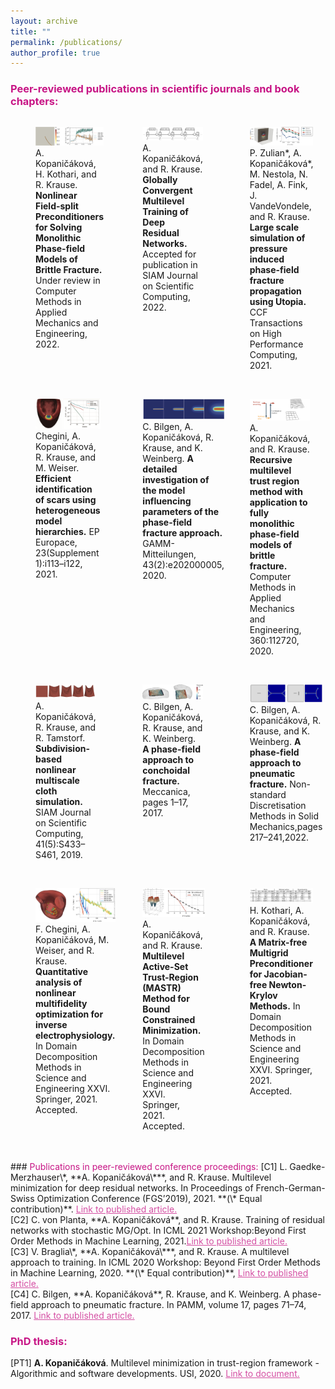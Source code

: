 ```yaml
---
layout: archive
title: ""
permalink: /publications/
author_profile: true
---
```


### <span style="color:rgb(199, 21, 133)">Peer-reviewed publications in scientific journals and book chapters:</span>
<head>
<!-- <title>Grid Example</title> -->
<style>
#wrapper {
	 display: flex;
}
#div_paper {
    display: inline-block;
    width:30%;
    /*height:190px;*/
    display: flex;
}
#div_space {
    display: inline-block;
    width:4%;
    display: flex;
    /*height:190px;*/
}
</style>
</head>
<body>	
<div id="wrapper">
    <div id="div_paper">  
    	<figure>
  <a href="/publication/pf_spin">
     <img src="/images/pf_spin.png">
  </a>
  <figcaption>A. Kopaničáková, H. Kothari, and R. Krause. 
  <b>Nonlinear Field-split Preconditioners for Solving Monolithic Phase-field Models of Brittle Fracture.</b> 
  Under review in Computer Methods in Applied Mechanics and Engineering, 2022. 
 </figcaption>
  </figure></div>
  <div id="div_space"></div>
  <div id="div_paper"><figure>
  <a href="/publication/rmtr_resnet">
     <img src="/images/rmtr_resnet.png">
  </a>
  <figcaption>A. Kopaničáková, and R. Krause. 
  <b>Globally Convergent Multilevel Training of Deep Residual Networks.</b> 
  Accepted for publication in SIAM Journal on Scientific Computing, 2022. 
</figcaption>
  </figure></div>
<div id="div_space"></div>
  <div id="div_paper"><figure>
  <a href="/publication/pf_utopia">
     <img src="/images/pf_utopia.png">
  </a>
  <figcaption>P. Zulian*, A. Kopaničáková*, M. Nestola, N. Fadel, A. Fink, J. VandeVondele, and R. Krause.
  <b>Large scale simulation of pressure induced phase-field fracture propagation using Utopia.</b> 
  CCF Transactions on High Performance Computing, 2021.
   </figcaption>
  </figure></div>  
</div><br/>
<!-- row 2-->
<div id="wrapper">
    <div id="div_paper">  
    	<figure>
  <a href="/publication/rmtr_electrocardio1">
     <img src="/images/rmtr_electrocardio1.png">
  </a>
  <figcaption>Chegini, A. Kopaničáková, R. Krause, and M. Weiser. 
  <b>Efficient identification of scars using heterogeneous model hierarchies.</b> 
  EP Europace, 23(Supplement 1):i113–i122, 2021. 
</figcaption>
  </figure></div>
  <div id="div_space"></div>
  <div id="div_paper"><figure>
  <a href="/publication/pf_params">
     <img src="/images/pf_params.png">
  </a>
  <figcaption>C. Bilgen, A. Kopaničáková, R. Krause, and K. Weinberg.
  <b>A detailed investigation of the model influencing parameters of the phase-field fracture approach.</b> 
  GAMM-Mitteilungen, 43(2):e202000005, 2020. 
</figcaption>
  </figure></div>
<div id="div_space"></div>
  <div id="div_paper"><figure>
  <a href="/publication/rmtr_pf">
     <img src="/images/rmtr_pf.png">
  </a>
  <figcaption>A. Kopaničáková, and R. Krause.
  <b> Recursive multilevel trust region method with application to fully monolithic phase-field models of brittle fracture.</b> 
  Computer Methods in Applied Mechanics and Engineering, 360:112720, 2020. 
</figcaption>
  </figure></div>  
</div><br/>
<!-- row 3-->
<div id="wrapper">
    <div id="div_paper">  
    	<figure>
  <a href="/publication/rmtr_cloth">
     <img src="/images/rmtr_cloth.png">
  </a>
  <figcaption>A. Kopaničáková, R. Krause, and R. Tamstorf.
  <b> Subdivision-based nonlinear multiscale cloth simulation.</b>
  SIAM Journal on Scientific Computing, 41(5):S433–S461, 2019.  
</figcaption>
  </figure></div>
  <div id="div_space"></div>
  <div id="div_paper"><figure>
  <a href="/publication/conchoidal_frac">
     <img src="/images/conchoidal_frac.png">
  </a>
  <figcaption>C. Bilgen, A. Kopaničáková, R. Krause, and K. Weinberg.
  <b>A phase-field approach to conchoidal fracture.</b> 
  Meccanica, pages 1–17, 2017. 
</figcaption>
  </figure></div>
<div id="div_space"></div>
  <div id="div_paper">
  	<figure>
  <a href="/publication/pneum_frac">
     <img src="/images/pneum_frac.png">
  </a>
  <figcaption>C. Bilgen, A. Kopaničáková, R. Krause, and K. Weinberg.
  <b> A phase-field approach to pneumatic fracture.</b> 
  Non-standard Discretisation Methods in Solid Mechanics,pages 217–241,2022. 
</figcaption>
  </figure>
</div>  
</div><br/>
<!-- row 4-->
<div id="wrapper">
    <div id="div_paper">  
    	<figure>
  <a href="/publication/rmtr_electrocardio2">
     <img src="/images/rmtr_electrocardio2.png">
  </a>
  <figcaption>F. Chegini, A. Kopaničáková, M. Weiser, and R. Krause. 
  <b> Quantitative analysis of nonlinear multifidelity optimization for inverse electrophysiology.</b>
  In Domain Decomposition Methods in Science and Engineering XXVI. Springer, 2021. Accepted.  
</figcaption>
  </figure></div>
  <div id="div_space"></div>
  <div id="div_paper"><figure>
  <a href="/publication/mastr">
     <img src="/images/mastr.png">
  </a>
  <figcaption>A. Kopaničáková, and R. Krause.
  <b>Multilevel Active-Set Trust-Region (MASTR) Method for Bound Constrained Minimization.</b> 
  In Domain Decomposition Methods in Science and Engineering XXVI. Springer, 2021. Accepted.
   </figcaption>
  </figure></div>
<div id="div_space"></div>
  <div id="div_paper">
  	<figure>
  <a href="/publication/jfmg">
     <img src="/images/jfmg.png">
  </a>
  <figcaption>H. Kothari, A. Kopaničáková, and R. Krause.
  <b> A Matrix-free Multigrid Preconditioner for Jacobian-free Newton-Krylov Methods.</b> 
  In Domain Decomposition Methods in Science and Engineering XXVI. Springer, 2021. Accepted. 
</figcaption>
  </figure>
</div>  
</div><br/>
</body>




<div> </div><br/>
### <span style="color:rgb(199, 21, 133)"> Publications in peer-reviewed conference proceedings:</span>
[C1] L. Gaedke-Merzhauser\*, **A. Kopaničáková\***, and R. Krause. Multilevel minimization for deep residual networks. In Proceedings of French-German-Swiss Optimization Conference (FGS’2019), 2021. **(\* Equal contribution)**. <a href="https://www.proquest.com/openview/7a0e921c47a627ec2097406f991ceee4/1?pq-origsite=gscholar&cbl=1796391" style="color:rgb(199, 21, 133,0.75);">Link to published article.</a> <br />
[C2] C. von Planta, **A. Kopaničáková**, and R. Krause. Training of residual networks with stochastic MG/Opt. In ICML 2021 Workshop:Beyond First Order Methods in Machine Learning, 2021.<a href="https://drive.google.com/file/d/1dpgGBYC6ixRfpc3UxY9AH3aB4w2edUF_/view" style="color:rgb(199, 21, 133,0.75);">Link to published article.</a> <br />
[C3] V. Braglia\*, **A. Kopaničáková\***, and R. Krause. A multilevel approach to training. In ICML 2020 Workshop: Beyond First Order Methods in Machine Learning, 2020. **(\* Equal contribution)**, <a href="https://drive.google.com/file/d/10GWhl-UzVwlZur5OC43P-P-p_ktSyhUO/view" style="color:rgb(199, 21, 133,0.75);">Link to published article.</a> <br />
[C4] C. Bilgen, **A. Kopaničáková**, R. Krause, and K. Weinberg. A phase-field approach to pneumatic fracture. In PAMM, volume 17, pages 71–74, 2017. <a href="https://onlinelibrary.wiley.com/doi/epdf/10.1002/pamm.201710022" style="color:rgb(199, 21, 133,0.75);">Link to published article.</a> <br />


### <span style="color:rgb(199, 21, 133)"> PhD thesis:</span>
[PT1] **A. Kopaničáková**. Multilevel minimization in trust-region framework - Algorithmic and software developments. USI, 2020. <a href="https://doc.rero.ch/record/330121/files/2020INFO021.pdf" style="color:rgb(199, 21, 133,0.75);">Link to document.</a> <br />

